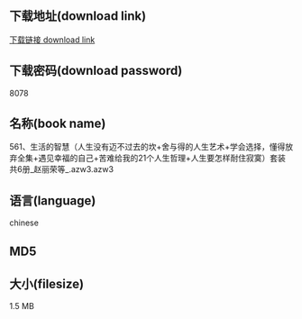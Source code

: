 ## 下载地址(download link)
[下载链接 download link](https://tutu365.netlify.app/?s=561%E3%80%81%E7%94%9F%E6%B4%BB%E7%9A%84%E6%99%BA%E6%85%A7%EF%BC%88%E4%BA%BA%E7%94%9F%E6%B2%A1%E6%9C%89%E8%BF%88%E4%B8%8D%E8%BF%87%E5%8E%BB%E7%9A%84%E5%9D%8E%2B%E8%88%8D%E4%B8%8E%E5%BE%97%E7%9A%84%E4%BA%BA%E7%94%9F%E8%89%BA%E6%9C%AF%2B%E5%AD%A6%E4%BC%9A%E9%80%89%E6%8B%A9%EF%BC%8C%E6%87%82%E5%BE%97%E6%94%BE%E5%BC%83%E5%85%A8%E9%9B%86%2B%E9%81%87%E8%A7%81%E5%B9%B8%E7%A6%8F%E7%9A%84%E8%87%AA%E5%B7%B1%2B%E8%8B%A6%E9%9A%BE%E7%BB%99%E6%88%91%E7%9A%8421%E4%B8%AA%E4%BA%BA%E7%94%9F%E5%93%B2%E7%90%86%2B%E4%BA%BA%E7%94%9F%E8%A6%81%E6%80%8E%E6%A0%B7%E8%80%90%E4%BD%8F%E5%AF%82%E5%AF%9E%EF%BC%89%E5%A5%97%E8%A3%85%E5%85%B16%E5%86%8C_%E8%B5%B5%E4%B8%BD%E8%8D%A3%E7%AD%89_.azw3)

## 下载密码(download password)
8078

## 名称(book name)
561、生活的智慧（人生没有迈不过去的坎+舍与得的人生艺术+学会选择，懂得放弃全集+遇见幸福的自己+苦难给我的21个人生哲理+人生要怎样耐住寂寞）套装共6册_赵丽荣等_.azw3.azw3

## 语言(language)
chinese

## MD5


## 大小(filesize)
1.5 MB
